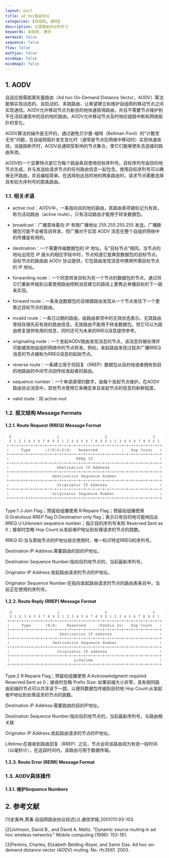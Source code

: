 ```yaml
---
layout: post
title: ad hoc路由协议
categories: [自组网, 通信]
description: 记录路由协议的学习
keywords: 自组网, 通信
mermaid: false
sequence: false
flow: false
mathjax: false
mindmap: false
mindmap2: false
---
```


## 1. AODV

自适应按需距离矢量路由（Ad hoc On-Demand Distance Vector，AODV）算法能够实现动态的、自启动的、多跳路由，让希望建立和维护自组网的移动节点之间实现通信。AODV允许移动节点为新目的地快速获得路由，并且不需要节点维护到不在活跃通信中的目的地的路由。AODV允许移动节点及时响应链路中断和网络拓扑的变化。

AODV算法的操作是无环的，通过避免贝尔曼-福特（Bellman-Ford）的“计数至无穷”问题，在自组网拓扑发生变化时（通常是节点在网络中移动时）实现快速收敛。当链路断开时，AODV会通知受影响的节点集合，使它们能够使失去连接的路由失效。

AODV的一个显著特点是它为每个路由条目使用目标序列号。目标序列号由目的地节点生成，并与发送给请求节点的任何路由信息一起包含。使用目标序列号可以确保无环路由，并且编程简单。在选择到达目的地的两条路由时，请求节点需要选择具有较大序列号的那条路由。

### 1.1. 相关术语

- active rout：AODV中，一条指向目的地的路由，其路由表项被标记为有效，称为活动路由（active route）。只有活动路由才能用于转发数据包。
  
- broadcast：广播意味着向 IP 有限广播地址 255.255.255.255 发送。广播数据包可能不会被盲目转发，但广播对于实现 AODV 消息在整个自组织网络中的传播是有用的。

- destination：一个需要传输数据包的 IP 地址。与"目标节点"相同。当节点的地址出现在 IP 报头的相应字段中时，节点知道它是典型数据包的目标节点。目标节点的路由由 AODV 协议提供，它在路由发现消息中携带所需目标节点的 IP 地址。

- forwarding node：一个同意转发目标为另一个节点的数据包的节点，通过将它们重新传输到沿着使用路由控制消息建立的路径上更靠近单播目标的下一跳来实现。

- forward route：一条发送数据包的且根据路由发现从一个节点发往下一个更靠近目标节点的路由。

- invalid route：一条已过期的路由，由路由表项中的无效状态表示。无效路由曾经存储先前有效的路由信息。无效路由不能用于转发数据包，但它可以为路由修复提供有用的信息，同时还可为未来的RREQ消息提供参考。

- originating node：一个发起AODV路由发现消息的节点，该消息将被处理并可能被其他自组织网络中的节点转发。例如，发起路由发现过程并广播RREQ消息的节点被称为RREQ消息的起始节点。

- reverse route：一条建立用于将回复（RREP）数据包从目的地或者拥有到目的地路由的中间节点回传给发起者的路由。

- sequence number：一个单调递增的数字，由每个发起节点维护。在AODV路由协议消息中，其他节点使用它来确定来自发起节点的信息的新鲜程度。

- valid route：同 active rout

### 1.2. 报文结构 Message Formats

#### 1.2.1. Route Request (RREQ) Message Format

![图 1](/images/2023-4-18-routing/IMG_20230420-103839873.png)  

Type:1
J:Join Flag；预留给组播使用
R:Repaire Flag；预留给组播使用
G:Gratuitous RREP flag
D:Destination only flag；表示只有目的地可能响应此RREQ
U:Unknown sequence number；指示目的序列号未知
Reserved:Sent as 0；接收时忽略
Hop Count:从发起者IP地址到处理请求的节点的跳数。

RREQ ID:当与原始节点的IP地址结合使用时，唯一标识特定RREQ的序列号。

Destination IP Address:需要路由的目的IP地址。

Destination Sequence Number:指向目的地节点的，当前最新序列号。

Originator IP Address:发起路由请求的节点的IP地址。

Originator Sequence Number:在指向发起路由请求的节点的路由表条目中，当前正在使用的序列号。

#### 1.2.2. Route Reply (RREP) Message Format

![图 2](/images/2023-4-18-routing/IMG_20230420-105929240.png)  

Type:2
R:Repaire Flag；预留给组播使用
A:Acknowledgment required
Reserved:Sent as 0；接收时忽略
Prefix Size: 如果前缀大小非零，具有相同路由前缀的节点可以共享该下一跳，以便将数据包传输到目的地
Hop Count:从发起者IP地址到处理请求的节点的跳数。

Destination IP Address:需要路由的目的IP地址。

Destination Sequence Number:指向目的地节点的，当前最新序列号，与路由相关联

Originator IP Address:发起路由请求的节点的IP地址。

Lifetime:在接收到路由回复（RREP）之后，节点会将该路由视为有效一段时间（以毫秒计），在这段时间内，该路由可用于数据传输。

#### 1.2.3. Route Error (RERR) Message Format

### 1.3. AODV具体操作

#### 1.3.1. 维护Sequence Numbers

## 2. 参考文献

[1]史美林,荚春.自组网路由协议综述[J].通信学报,2001(11):93-103.

[2]Johnson, David B., and David A. Maltz. "Dynamic source routing in ad hoc wireless networks." Mobile computing (1996): 153-181.

[3]Perkins, Charles, Elizabeth Belding-Royer, and Samir Das. Ad hoc on-demand distance vector (AODV) routing. No. rfc3561. 2003.